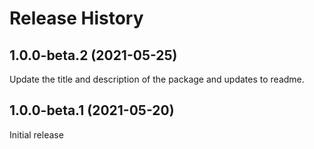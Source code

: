 # Release History

## 1.0.0-beta.2 (2021-05-25)

Update the title and description of the package and updates to readme.

## 1.0.0-beta.1 (2021-05-20)

Initial release
